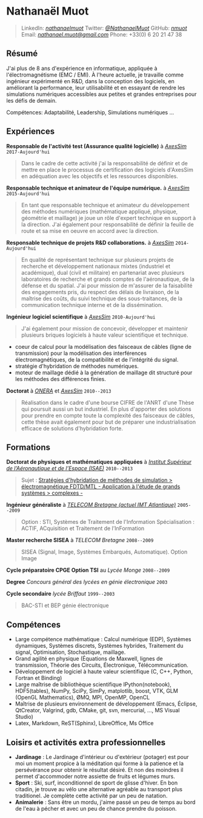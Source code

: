 
# Nathanaël Muot

> LinkedIn: *[nathanaelmuot][linkedin]*
> Twitter: *[@NathanaelMuot][twitter]*
> GitHub: *[nmuot][github]*
> Email: *<nathanael.muot@gmail.com>*
> Phone: +33(0) 6 20 21 47 38

## Résumé

J'ai plus de 8 ans d'expérience en informatique, appliquée à
l'électromagnétisme (EMC / EMI). À l'heure actuelle, je travaille
comme ingénieur expérimenté en R&D, dans la conception des logiciels,
en améliorant la performance, leur utilisabilité et en essayant de
rendre les simulations numériques accessibles aux petites et grandes
entreprises pour les défis de demain.

Compétences: Adaptabilité, Leadership, Simulations numériques ...

## Expériences

**Responsable de l'activité test (Assurance qualité logicielle)** à *[AxesSim][axs]* `2017-Aujourd'hui`

> Dans le cadre de cette activité j'ai la responsabilité de définir et
> de mettre en place le processus de certification des logiciels
> d'AxesSim en adéquation avec les objectifs et les ressources
> disponibles.

**Responsable technique et animateur de l'équipe numérique.** à *[AxesSim][axs]* `2015-Aujourd'hui`

> En tant que responsable technique et animateur du développement des
> méthodes numériques (mathématique appliqué, physique, géométrie et
> maillage) je joue un rôle d'expert technique en support à la
> direction. J'ai également pour responsabilité de définir la feuille
> de route et sa mise en oeuvre en accord avec la direction.

**Responsable technique de projets R\&D collaborations.** à *[AxesSim][axs]* `2014-Aujourd'hui`

> En qualité de représentant technique sur plusieurs projets de
> recherche et développement nationaux mixtes (industriel et
> académique), dual (civil et militaire) en partenariat avec plusieurs
> laboratoires de recherche et grands comptes de l'aéronautique, de la
> défense et du spatial. J'ai pour mission de m'assurer de la
> faisabilité des engagements pris, du respect des délais de
> livraison, de la maîtrise des coûts, du suivi technique des
> sous-traitances, de la communication technique interne et de la
> dissémination.

**Ingénieur logiciel scientifique** à *[AxesSim][axs]* `2010-Aujourd'hui`

> J'ai également pour mission de concevoir, développer et maintenir
> plusieurs briques logiciels à haute valeur scientifique et
> technique.

- coeur de calcul pour la modélisation des faisceaux de câbles (ligne
de transmission) pour la modélisation des interférences
électromagnétiques, de la compatibilité et de l'intégrité du signal.
- stratégie d'hybridation de méthodes numériques.
- moteur de maillage dédié à la génération de maillage dit structuré
pour les méthodes des différences finies.

**Doctorat** à *[ONERA][onera]* et *[AxesSim][axs]* `2010--2013`
> Réalisation dans le cadre d'une bourse CIFRE de l'ANRT d'une Thèse
> qui poursuit aussi un but industriel. En plus d'apporter des
> solutions pour prendre en compte toute la complexité des faisceaux
> de câbles, cette thèse avait également pour but de préparer une
> industrialisation efficace de solutions d'hybridation forte.

## Formations

**Doctorat de physiques et mathématiques appliquées** à *[Institut
  Supérieur de l’Aéronautique et de l’Espace (ISAE)][isae]* `2010--2013`
> Sujet : [Stratégies d'hybridation de méthodes de simulation > électromagnétique FDTD/MTL - Application à l'étude de grands systèmes > complexes -][these]
  
**Ingénieur généraliste** à *[TELECOM Bretagne (actuel IMT Atlantique)][imt]* `2005--2009`
> Option : STI, Systèmes de Traitement de l'Information
> Spécialisation : ACTIF, ACquisition et Traitement de l’InFormation

**Master recherche SISEA** à *TELECOM Bretagne* `2008--2009`
> SISEA (Signal, Image, Systèmes Embarqués, Automatique). Option Image

**Cycle préparatoire CPGE Option TSI** au *Lycée Monge* `2008--2009`

**Degree** *Concours général des lycées en génie électronique* `2003`

**Cycle secondaire** *lycée Briffaut* `1999--2003`
> BAC-STI et BEP génie électronique


## Compétences

- Large compétence mathématique : Calcul numérique (EDP), Systèmes
  dynamiques, Systèmes discrets, Systèmes hybrides, Traitement du
  signal, Optimisation, Stochastique, maillage.
- Grand agilité en physique (Équations de Maxwell, lignes de
  transmission, Théorie des Circuits, Électronique, Télécommunication.
- Développement de logiciel à haute valeur scientifique (C, C++,
  Python, Fortran et Binding)
- Large maîtrise de bibliothèque scientifique IPython(notebook),
  HDF5(tables), NumPy, SciPy, SimPy, matplotlib, boost, VTK, GLM
  (OpenGL Mathematics), ØMQ, MPI, OpenMP, OpenCL
- Maîtrise de plusieurs environnement de développement (Emacs,
  Éclipse, QtCreator, Valgrind, gdb, CMake, git, svn, mercurial, ...,
  MS Visual Studio)
- Latex, Markdown, ReST(Sphinx), LibreOffice, Ms Office
  

## Loisirs et activités extra professionnelles


- **Jardinage** : Le Jardinage d'intérieur ou d'extérieur
  (potager) est pour moi un moment propice à la méditation qui forme à
  la patience et la persévérance pour obtenir le résultat désiré. Et
  non des moindres il permet d'accommoder notre assiette de fruits et
  légumes murs.
- **Sport** : Ski, surf, inconditionnel de sport de glisse d'hiver. En
  bon citadin, je trouve au vélo une alternative agréable au
  transport plus traditionel. Je complète cette activité par un peu de
  natation.
- **Animalerie** : Sans être un mordu, j'aime passé un peu de temps au
  bord de l'eau à pécher et avec un peu de chance prendre du poisson.


[linkedin]: https://linkedin.com/in/nathanaelmuot
[twitter]: https://twitter.com/NathanaelMuot
[github]: https://github.com/nmuot
[axs]: http://www.axessim.eu/
[these]: http://tel.archives-ouvertes.fr/tel-00841708/
[onera]: http://www.onera.fr/en/demr
[imt]: http://www.imt-atlantique.fr/
[isae]: https://www.isae-supaero.fr/en/
